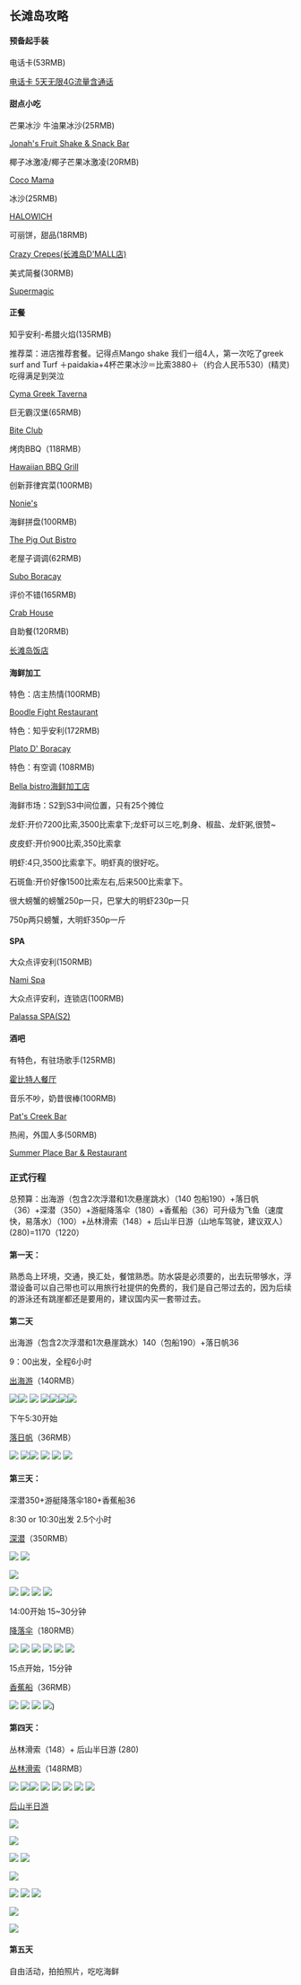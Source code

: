 ## 长滩岛攻略

#### 预备起手装

电话卡(53RMB)

[电话卡 5天无限4G流量含通话](https://travelitem.taobao.com/item.htm?id=549189842465&spm=a1z10.5-c.w4002-15903915470.50.22e6e7cdAISGFC )

####  甜点小吃
芒果冰沙 牛油果冰沙(25RMB)

[Jonah's Fruit Shake & Snack Bar](http://www.dianping.com/shop/3549931)

椰子冰激凌/椰子芒果冰激凌(20RMB)

[Coco Mama](https://www.tripadvisor.cn/Restaurant_Review-g294260-d10250483-Reviews-Coco_Mama-Boracay_Aklan_Province_Panay_Island_Visayas.html)

冰沙(25RMB)

[HALOWICH](http://www.dianping.com/shop/4685286)

可丽饼，甜品(18RMB)

[Crazy Crepes(长滩岛D'MALL店)](http://www.dianping.com/shop/5396326)

美式简餐(30RMB)

[Supermagic](https://www.tripadvisor.cn/Restaurant_Review-g294260-d8497526-Reviews-Supermagic-Boracay_Aklan_Province_Panay_Island_Visayas.html)

#### 正餐
知乎安利-希腊火焰(135RMB)

推荐菜：进店推荐套餐。记得点Mango shake
我们一组4人，第一次吃了greek surf and Turf ＋paidakia+4杯芒果冰沙＝比索3880＋（约合人民币530）(精灵)吃得满足到哭泣

[Cyma Greek Taverna](http://www.dianping.com/shop/3554506)


巨无霸汉堡(65RMB)

[Bite Club](http://www.dianping.com/shop/3554497)

烤肉BBQ（118RMB）

[Hawaiian BBQ Grill](http://www.dianping.com/shop/3549967)

创新菲律宾菜(100RMB)

[Nonie's](https://www.tripadvisor.cn/Restaurant_Review-g294260-d10781731-Reviews-Nonie_s-Boracay_Aklan_Province_Panay_Island_Visayas.html)

海鲜拼盘(100RMB)

[The Pig Out Bistro](https://www.tripadvisor.cn/Restaurant_Review-g294260-d10332829-Reviews-The_Pig_Out_Bistro-Boracay_Aklan_Province_Panay_Island_Visayas.html)

老屋子调调(62RMB)

[Subo Boracay](https://www.tripadvisor.cn/Restaurant_Review-g294260-d8075014-Reviews-Subo_Boracay-Boracay_Aklan_Province_Panay_Island_Visayas.html)

评价不错(165RMB)

[Crab House](http://www.dianping.com/shop/18773424)

自助餐(120RMB)

[长滩岛饭店](http://www.dianping.com/shop/13894711)

#### 海鲜加工

特色：店主热情(100RMB)

[Boodle Fight Restaurant](http://www.dianping.com/shop/90528492)

特色：知乎安利(172RMB)

[Plato D' Boracay](http://www.dianping.com/shop/3553087)

特色：有空调 (108RMB)

[Bella bistro海鲜加工店](http://www.dianping.com/shop/24863130)


海鲜市场：S2到S3中间位置，只有25个摊位

龙虾:开价7200比索,3500比索拿下;龙虾可以三吃,刺身、椒盐、龙虾粥,很赞~

皮皮虾:开价900比索,350比索拿

明虾:4只,3500比索拿下。明虾真的很好吃。

石斑鱼:开价好像1500比索左右,后来500比索拿下。

很大螃蟹的螃蟹250p一只，巴掌大的明虾230p一只

750p两只螃蟹，大明虾350p一斤

#### SPA

大众点评安利(150RMB)

[Nami Spa](http://www.dianping.com/shop/8696426)

大众点评安利，连锁店(100RMB)

[Palassa SPA(S2)](http://www.dianping.com/shop/20946103)

#### 酒吧

有特色，有驻场歌手(125RMB)

[霍比特人餐厅](http://www.dianping.com/shop/17862520)

音乐不吵，奶昔很棒(100RMB)

[Pat's Creek Bar](http://www.dianping.com/shop/19504654)

热闹，外国人多(50RMB)

[Summer Place Bar & Restaurant](http://www.dianping.com/shop/17862531)

### 正式行程

总预算：出海游（包含2次浮潜和1次悬崖跳水）（140 包船190）+落日帆（36）+深潜（350）+游艇降落伞（180）+香蕉船（36）可升级为飞鱼（速度快，易落水）（100）+丛林滑索（148）+ 后山半日游（山地车驾驶，建议双人） (280)=1170（1220）

#### 第一天：

熟悉岛上环境，交通，换汇处，餐馆熟悉。防水袋是必须要的，出去玩带够水，浮潜设备可以自己带也可以用旅行社提供的免费的，我们是自己带过去的，因为后续的游泳还有跳崖都还是要用的，建议国内买一套带过去。

#### 第二天

出海游（包含2次浮潜和1次悬崖跳水）140（包船190）+落日帆36

9：00出发，全程6小时

[出海游](https://travelitem.taobao.com/item.htm?spm=a1z10.1-c.w5003-15946561135.1.6577ebcaMUWj5v&id=545392962913&scene=taobao_shop)（140RMB）

[![](https://img.alicdn.com/imgextra/i4/2464995560/TB2bclXubJkpuFjy1zcXXa5FFXa_!!2464995560.jpg)](https://img.alicdn.com/imgextra/i4/2464995560/TB2bclXubJkpuFjy1zcXXa5FFXa_!!2464995560.jpg)[![](https://img.alicdn.com/imgextra/i1/2464995560/TB2Kg7Px0RopuFjSZFtXXcanpXa_!!2464995560.jpg)](https://img.alicdn.com/imgextra/i1/2464995560/TB2Kg7Px0RopuFjSZFtXXcanpXa_!!2464995560.jpg)
[![](https://img.alicdn.com/imgextra/i4/2464995560/TB2gEwSt80kpuFjy1zdXXXuUVXa_!!2464995560.jpg)](https://img.alicdn.com/imgextra/i4/2464995560/TB2gEwSt80kpuFjy1zdXXXuUVXa_!!2464995560.jpg)
[![](https://img.alicdn.com/imgextra/i1/2464995560/TB2_sjxAZtnpuFjSZFKXXalFFXa_!!2464995560.jpg)](https://img.alicdn.com/imgextra/i1/2464995560/TB2_sjxAZtnpuFjSZFKXXalFFXa_!!2464995560.jpg)[![](https://img.alicdn.com/imgextra/i2/2464995560/TB2eUxaybBmpuFjSZFAXXaQ0pXa_!!2464995560.jpg)](https://img.alicdn.com/imgextra/i2/2464995560/TB2eUxaybBmpuFjSZFAXXaQ0pXa_!!2464995560.jpg)[![](https://img.alicdn.com/imgextra/i1/2464995560/TB2Gn_Wr4RDOuFjSZFzXXcIipXa_!!2464995560.jpg)](https://img.alicdn.com/imgextra/i1/2464995560/TB2Gn_Wr4RDOuFjSZFzXXcIipXa_!!2464995560.jpg)[![](https://img.alicdn.com/imgextra/i1/2464995560/TB2TKpnubXlpuFjy1zbXXb_qpXa_!!2464995560.jpg)](https://img.alicdn.com/imgextra/i1/2464995560/TB2TKpnubXlpuFjy1zbXXb_qpXa_!!2464995560.jpg)


下午5:30开始

[落日帆](https://travelitem.taobao.com/item.htm?id=545509401836&spm=a1z10.3-c.w4002-15903915465.56.f881be39hdvhY)（36RMB）

[![](https://img.alicdn.com/imgextra/i3/2464995560/TB20jIwtmhlpuFjSspkXXa1ApXa_!!2464995560.jpg)](https://img.alicdn.com/imgextra/i3/2464995560/TB20jIwtmhlpuFjSspkXXa1ApXa_!!2464995560.jpg)
[![](https://img.alicdn.com/imgextra/i3/2464995560/TB2j3qCsrBkpuFjy1zkXXbSpFXa_!!2464995560.jpg)](https://img.alicdn.com/imgextra/i3/2464995560/TB2j3qCsrBkpuFjy1zkXXbSpFXa_!!2464995560.jpg)[![](https://img.alicdn.com/imgextra/i1/2464995560/TB2Vk4bwctnpuFjSZFKXXalFFXa_!!2464995560.jpg)](https://img.alicdn.com/imgextra/i1/2464995560/TB2Vk4bwctnpuFjSZFKXXalFFXa_!!2464995560.jpg)
[![](https://img.alicdn.com/imgextra/i3/2464995560/TB2jeHpswxlpuFjSszbXXcSVpXa_!!2464995560.jpg)](https://img.alicdn.com/imgextra/i3/2464995560/TB2jeHpswxlpuFjSszbXXcSVpXa_!!2464995560.jpg)
[![](https://img.alicdn.com/imgextra/i3/2464995560/TB255LFsrRkpuFjSspmXXc.9XXa_!!2464995560.jpg)](https://img.alicdn.com/imgextra/i3/2464995560/TB255LFsrRkpuFjSspmXXc.9XXa_!!2464995560.jpg)
[![](https://img.alicdn.com/imgextra/i1/2464995560/TB2A5YysuJ8puFjy1XbXXagqVXa_!!2464995560.jpg)](https://img.alicdn.com/imgextra/i1/2464995560/TB2A5YysuJ8puFjy1XbXXagqVXa_!!2464995560.jpg)


#### 第三天：

深潜350+游艇降落伞180+香蕉船36

8:30 or 10:30出发 2.5个小时

[深潜](https://travelitem.taobao.com/item.htm?id=545161040502&spm=a1z10.5-c.w4002-15903915470.56.678df4d3Qjhgpf)（350RMB）

[![](https://img.alicdn.com/imgextra/i1/2464995560/TB2KGeLtwRkpuFjy1zeXXc.6FXa_!!2464995560.jpg)](https://img.alicdn.com/imgextra/i1/2464995560/TB2KGeLtwRkpuFjy1zeXXc.6FXa_!!2464995560.jpg)
[![](https://img.alicdn.com/imgextra/i3/2464995560/TB289q6trRkpuFjSspmXXc.9XXa_!!2464995560.jpg)](https://img.alicdn.com/imgextra/i3/2464995560/TB289q6trRkpuFjSspmXXc.9XXa_!!2464995560.jpg)

[![](https://img.alicdn.com/imgextra/i1/2464995560/TB2RwejtrtlpuFjSspfXXXLUpXa_!!2464995560.jpg)](https://img.alicdn.com/imgextra/i1/2464995560/TB2RwejtrtlpuFjSspfXXXLUpXa_!!2464995560.jpg)

[![](https://img.alicdn.com/imgextra/i2/2464995560/TB2hViPtwxlpuFjSszbXXcSVpXa_!!2464995560.jpg)](https://img.alicdn.com/imgextra/i2/2464995560/TB2hViPtwxlpuFjSszbXXcSVpXa_!!2464995560.jpg)
[![](https://img.alicdn.com/imgextra/i3/2464995560/TB2177txbBmpuFjSZFuXXaG_XXa_!!2464995560.jpg)](https://img.alicdn.com/imgextra/i3/2464995560/TB2177txbBmpuFjSZFuXXaG_XXa_!!2464995560.jpg)
[![](https://img.alicdn.com/imgextra/i2/2464995560/TB2rg16xbBnpuFjSZFGXXX51pXa_!!2464995560.jpg)](https://img.alicdn.com/imgextra/i2/2464995560/TB2rg16xbBnpuFjSZFGXXX51pXa_!!2464995560.jpg)
[![](https://img.alicdn.com/imgextra/i4/2464995560/TB2OOmHrdhvOuFjSZFBXXcZgFXa_!!2464995560.jpg)](https://img.alicdn.com/imgextra/i4/2464995560/TB2OOmHrdhvOuFjSZFBXXcZgFXa_!!2464995560.jpg)

14:00开始 15~30分钟

[降落伞](https://travelitem.taobao.com/item.htm?id=545142758138&spm=a1z10.5-c.w4002-15903915470.74.6be98ffjK7Sov)（180RMB）

[![](https://img.alicdn.com/imgextra/i1/2464995560/TB2TDe.XdqgF1JjSsziXXXL.XXa_!!2464995560.jpg)](https://img.alicdn.com/imgextra/i1/2464995560/TB2TDe.XdqgF1JjSsziXXXL.XXa_!!2464995560.jpg)
[![](https://img.alicdn.com/imgextra/i3/2464995560/TB2frl8qyC9MuFjSZFoXXbUzFXa_!!2464995560.jpg)](https://img.alicdn.com/imgextra/i3/2464995560/TB2frl8qyC9MuFjSZFoXXbUzFXa_!!2464995560.jpg)
[![](https://img.alicdn.com/imgextra/i4/2464995560/TB2scwLsmJjpuFjy0FdXXXmoFXa_!!2464995560.jpg)](https://img.alicdn.com/imgextra/i4/2464995560/TB2scwLsmJjpuFjy0FdXXXmoFXa_!!2464995560.jpg)
[![](https://img.alicdn.com/imgextra/i1/2464995560/TB2IyASvItnpuFjSZFKXXalFFXa_!!2464995560.jpg)](https://img.alicdn.com/imgextra/i1/2464995560/TB2IyASvItnpuFjSZFKXXalFFXa_!!2464995560.jpg)
[![](https://img.alicdn.com/imgextra/i3/2464995560/TB20_b_sl8lpuFjSspaXXXJKpXa_!!2464995560.jpg)](https://img.alicdn.com/imgextra/i3/2464995560/TB20_b_sl8lpuFjSspaXXXJKpXa_!!2464995560.jpg)
[![](https://img.alicdn.com/imgextra/i1/2464995560/TB2NUu2sgNlpuFjy0FfXXX3CpXa_!!2464995560.jpg)](https://img.alicdn.com/imgextra/i1/2464995560/TB2NUu2sgNlpuFjy0FfXXX3CpXa_!!2464995560.jpg)

15点开始，15分钟

[香蕉船](https://travelitem.taobao.com/item.htm?id=545191689403&spm=a1z10.5-c.w4002-15903915470.59.678df4d3Qjhgpf)（36RMB）

[![](https://img.alicdn.com/imgextra/i1/2464995560/TB2yvwIs30kpuFjSspdXXX4YXXa_!!2464995560.jpg)](https://img.alicdn.com/imgextra/i1/2464995560/TB2yvwIs30kpuFjSspdXXX4YXXa_!!2464995560.jpg)
[![](https://img.alicdn.com/imgextra/i4/2464995560/TB2_qpHtm0jpuFjy0FlXXc0bpXa_!!2464995560.jpg)](https://img.alicdn.com/imgextra/i4/2464995560/TB2_qpHtm0jpuFjy0FlXXc0bpXa_!!2464995560.jpg)
[![](https://img.alicdn.com/imgextra/i2/2464995560/TB2y78ctl0kpuFjSsziXXa.oVXa_!!2464995560.jpg)](https://img.alicdn.com/imgextra/i2/2464995560/TB2y78ctl0kpuFjSsziXXa.oVXa_!!2464995560.jpg)
[![](https://img.alicdn.com/imgextra/i1/2464995560/TB2s3XtwZtnpuFjSZFKXXalFFXa_!!2464995560.jpg)](https://img.alicdn.com/imgextra/i1/2464995560/TB2s3XtwZtnpuFjSZFKXXalFFXa_!!2464995560.jpg))



#### 第四天：

丛林滑索（148）+ 后山半日游 (280)

[丛林滑索](https://travelitem.taobao.com/item.htm?id=545348060920&spm=a1z10.5-c.w4002-15903915470.57.65e709a9svrdXv)（148RMB）

[![](https://img.alicdn.com/imgextra/i1/2464995560/TB26FkhwblmpuFjSZFlXXbdQXXa_!!2464995560.jpg)](https://img.alicdn.com/imgextra/i1/2464995560/TB26FkhwblmpuFjSZFlXXbdQXXa_!!2464995560.jpg)
[![](https://img.alicdn.com/imgextra/i4/2464995560/TB20stcsR0kpuFjy1zdXXXuUVXa_!!2464995560.jpg)](https://img.alicdn.com/imgextra/i4/2464995560/TB20stcsR0kpuFjy1zdXXXuUVXa_!!2464995560.jpg)[![](https://img.alicdn.com/imgextra/i1/2464995560/TB2jh10cSvHfKJjSZFPXXbttpXa_!!2464995560.jpg)](https://img.alicdn.com/imgextra/i1/2464995560/TB2jh10cSvHfKJjSZFPXXbttpXa_!!2464995560.jpg)
[![](https://img.alicdn.com/imgextra/i3/2464995560/TB2ZF7cwohnpuFjSZFEXXX0PFXa_!!2464995560.jpg)](https://img.alicdn.com/imgextra/i3/2464995560/TB2ZF7cwohnpuFjSZFEXXX0PFXa_!!2464995560.jpg)
[![](https://img.alicdn.com/imgextra/i1/2464995560/TB26sw4qOC9MuFjSZFoXXbUzFXa_!!2464995560.jpg)](https://img.alicdn.com/imgextra/i1/2464995560/TB26sw4qOC9MuFjSZFoXXbUzFXa_!!2464995560.jpg)
[![](https://img.alicdn.com/imgextra/i4/2464995560/TB25oDOwolnpuFjSZFjXXXTaVXa_!!2464995560.jpg)](https://img.alicdn.com/imgextra/i4/2464995560/TB25oDOwolnpuFjSZFjXXXTaVXa_!!2464995560.jpg)
[![](https://img.alicdn.com/imgextra/i1/2464995560/TB2kK8dsMxlpuFjSszgXXcJdpXa_!!2464995560.jpg)](https://img.alicdn.com/imgextra/i1/2464995560/TB2kK8dsMxlpuFjSszgXXcJdpXa_!!2464995560.jpg)
[![](https://img.alicdn.com/imgextra/i4/2464995560/TB2sOI7srtlpuFjSspfXXXLUpXa_!!2464995560.jpg)](https://img.alicdn.com/imgextra/i4/2464995560/TB2sOI7srtlpuFjSspfXXXLUpXa_!!2464995560.jpg)

[后山半日游](https://travelitem.taobao.com/item.htm?id=546334510866&spm=a1z10.3-c.w4002-15903915465.9.f881be3Qeimm4)

[![](https://img.alicdn.com/imgextra/i3/2464995560/TB2Ij.MtgFkpuFjSspnXXb4qFXa_!!2464995560.jpg)](https://img.alicdn.com/imgextra/i3/2464995560/TB2Ij.MtgFkpuFjSspnXXb4qFXa_!!2464995560.jpg)

[![](https://img.alicdn.com/imgextra/i4/2464995560/TB2paZAx5RnpuFjSZFCXXX2DXXa_!!2464995560.jpg)](https://img.alicdn.com/imgextra/i4/2464995560/TB2paZAx5RnpuFjSZFCXXX2DXXa_!!2464995560.jpg)

[![](https://img.alicdn.com/imgextra/i4/2464995560/TB2ZQ_4thXlpuFjSsphXXbJOXXa_!!2464995560.jpg)](https://img.alicdn.com/imgextra/i4/2464995560/TB2ZQ_4thXlpuFjSsphXXbJOXXa_!!2464995560.jpg)
[![](https://img.alicdn.com/imgextra/i4/2464995560/TB2Be.Xtb0kpuFjy0FjXXcBbVXa_!!2464995560.jpg)](https://img.alicdn.com/imgextra/i4/2464995560/TB2Be.Xtb0kpuFjy0FjXXcBbVXa_!!2464995560.jpg)

[![](https://img.alicdn.com/imgextra/i2/2464995560/TB2Ijx9twxlpuFjy0FoXXa.lXXa_!!2464995560.jpg)](https://img.alicdn.com/imgextra/i2/2464995560/TB2Ijx9twxlpuFjy0FoXXa.lXXa_!!2464995560.jpg)

[![](https://img.alicdn.com/imgextra/i1/2464995560/TB2kn35tmFjpuFjSspbXXXagVXa_!!2464995560.jpg)](https://img.alicdn.com/imgextra/i1/2464995560/TB2kn35tmFjpuFjSspbXXXagVXa_!!2464995560.jpg)
[![](https://img.alicdn.com/imgextra/i3/2464995560/TB2oEEUteJ8puFjy1XbXXagqVXa_!!2464995560.jpg)](https://img.alicdn.com/imgextra/i3/2464995560/TB2oEEUteJ8puFjy1XbXXagqVXa_!!2464995560.jpg)
[![](https://img.alicdn.com/imgextra/i2/2464995560/TB272e8enMlyKJjSZFFXXalVFXa_!!2464995560.jpg)](https://img.alicdn.com/imgextra/i2/2464995560/TB272e8enMlyKJjSZFFXXalVFXa_!!2464995560.jpg)

[![](https://img.alicdn.com/imgextra/i1/2464995560/TB2ShjVtbBkpuFjy1zkXXbSpFXa_!!2464995560.jpg)](https://img.alicdn.com/imgextra/i1/2464995560/TB2ShjVtbBkpuFjy1zkXXbSpFXa_!!2464995560.jpg)

[![](https://img.alicdn.com/imgextra/i2/2464995560/TB2djFjtq8lpuFjy0FpXXaGrpXa_!!2464995560.jpg)](https://img.alicdn.com/imgextra/i2/2464995560/TB2djFjtq8lpuFjy0FpXXaGrpXa_!!2464995560.jpg)

#### 第五天

自由活动，拍拍照片，吃吃海鲜
